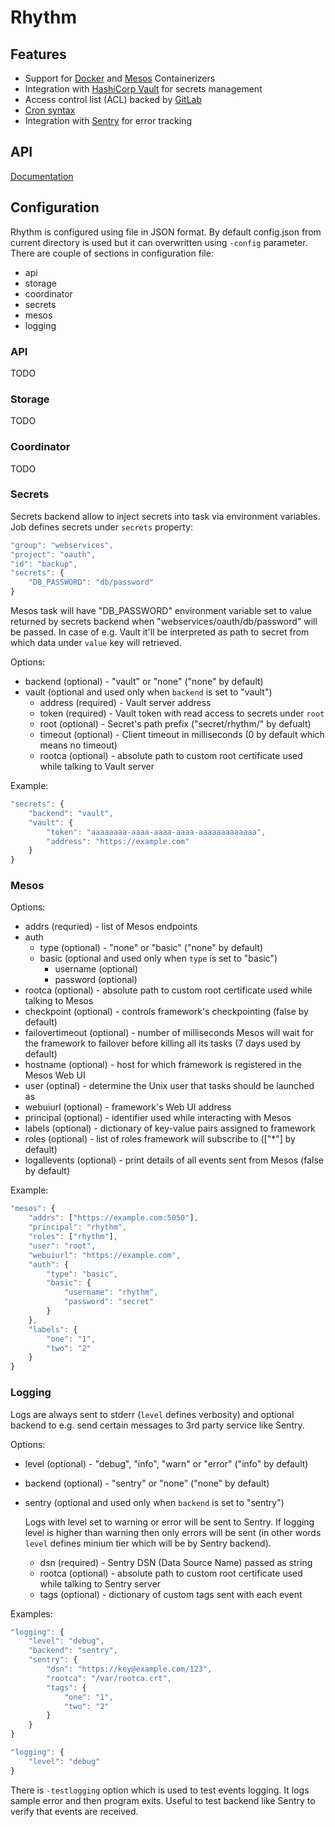 # Rhythm

## Features

* Support for [Docker](https://mesos.apache.org/documentation/latest/docker-containerizer/) and [Mesos](https://mesos.apache.org/documentation/latest/mesos-containerizer/) Containerizers 
* Integration with [HashiCorp Vault](https://www.vaultproject.io/) for secrets management
* Access control list (ACL) backed by [GitLab](https://gitlab.com/)
* [Cron syntax](http://www.nncron.ru/help/EN/working/cron-format.htm)
* Integration with [Sentry](https://sentry.io/) for error tracking

## API

[Documentation](https://mlowicki.github.io/rhythm/api)

## Configuration

Rhythm is configured using file in JSON format. By default config.json from current  directory is used but it can overwritten using `-config` parameter.
There are couple of sections in configuration file:
* api
* storage
* coordinator
* secrets
* mesos
* logging

### API

TODO

### Storage

TODO

### Coordinator

TODO

### Secrets

Secrets backend allow to inject secrets into task via environment variables. Job defines secrets under `secrets` property:
```javascript
"group": "webservices",
"project": "oauth",
"id": "backup",
"secrets": {
    "DB_PASSWORD": "db/password"
}
```

Mesos task will have "DB_PASSWORD" environment variable set to value returned by secrets backend when "webservices/oauth/db/password" will be passed. In case of e.g. Vault it'll be interpreted as path to secret from which data under `value` key will retrieved.

Options:
* backend (optional) - "vault" or "none" ("none" by default)
* vault (optional and used only when `backend` is set to "vault")
    * address (required) - Vault server address
    * token (required) - Vault token with read access to secrets under `root`
    * root (optional) - Secret's path prefix ("secret/rhythm/" by defualt)
    * timeout (optional) - Client timeout in milliseconds (0 by default which means no timeout)
    * rootca (optional) - absolute path to custom root certificate used while talking to Vault server
    
Example:
```javascript
"secrets": {
    "backend": "vault",
    "vault": {
        "token": "aaaaaaaa-aaaa-aaaa-aaaa-aaaaaaaaaaaaa",
        "address": "https://example.com"
    }
}
```

### Mesos

Options:
* addrs (requried) - list of Mesos endpoints
* auth
    * type (optional) - "none" or "basic" ("none" by default)
    * basic (optional and used only when `type` is set to "basic")
        * username (optional)
        * password (optional)
* rootca (optional) - absolute path to custom root certificate used while talking to Mesos
* checkpoint (optional) - controls framework's checkpointing (false by default)
* failovertimeout (optional) - number of milliseconds Mesos will wait for the framework to failover before killing all its tasks (7 days used by default)
* hostname (optional) - host for which framework is registered in the Mesos Web UI
* user (optinal) - determine the Unix user that tasks should be launched as
* webuiurl (optional) - framework's Web UI address
* principal (optional) - identifier used while interacting with Mesos
* labels (optional) - dictionary of key-value pairs assigned to framework
* roles (optional) - list of roles framework will subscribe to (["\*"] by default)
* logallevents (optional) - print details of all events sent from Mesos (false by default)

Example:
```javascript
"mesos": {
    "addrs": ["https://example.com:5050"],
    "principal": "rhythm",
    "roles": ["rhythm"],
    "user": "root",
    "webuiurl": "https://example.com",
    "auth": {
        "type": "basic",
        "basic": {
            "username": "rhythm",
            "password": "secret"
        }
    },
    "labels": {
        "one": "1",
        "two": "2"
    }
}
```

### Logging

Logs are always sent to stderr (`level` defines verbosity) and optional backend to e.g. send certain messages to 3rd party service like Sentry. 

Options:
* level (optional)  - "debug", "info", "warn" or "error" ("info" by default)
* backend (optional) - "sentry" or "none" ("none" by default)
* sentry (optional and used only when `backend` is set to "sentry")

    Logs with level set to warning or error will be sent to Sentry. If logging level is higher than warning then only errors will be sent (in other words `level` defines minium tier which will be by Sentry backend).
    * dsn (required) - Sentry DSN (Data Source Name) passed as string
    * rootca (optional) - absolute path to custom root certificate used while talking to Sentry server
    * tags (optional) - dictionary of custom tags sent with each event

Examples:
```javascript
"logging": {
    "level": "debug",
    "backend": "sentry",
    "sentry": {
        "dsn": "https://key@example.com/123",
        "rootca": "/var/rootca.crt",
        "tags": {
            "one": "1",
            "two": "2"
        }
    }
}
```

```javascript
"logging": {
    "level": "debug"
}
```

There is `-testlogging` option which is used to test events logging. It logs sample error and then program exits. Useful to test backend like Sentry to verify that events are received.
